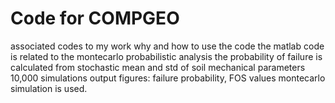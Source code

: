 # Code for COMPGEO
 associated codes to my work
why and how to use the code
the matlab code is related to the montecarlo probabilistic analysis
the probability of failure is calculated from stochastic mean and std of soil mechanical parameters 
10,000 simulations 
output figures: failure probability, FOS values
montecarlo simulation is used.
